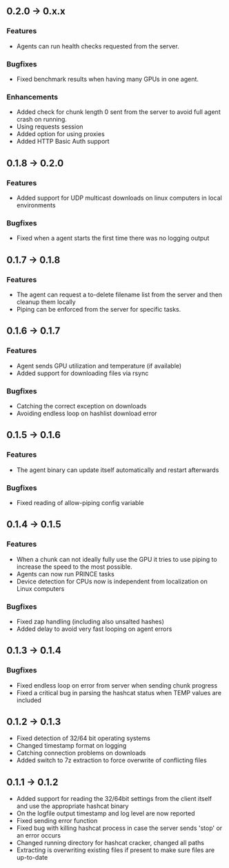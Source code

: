 ## 0.2.0 -> 0.x.x

### Features

* Agents can run health checks requested from the server.

### Bugfixes

* Fixed benchmark results when having many GPUs in one agent.

### Enhancements

* Added check for chunk length 0 sent from the server to avoid full agent crash on running.
* Using requests session
* Added option for using proxies
* Added HTTP Basic Auth support

## 0.1.8 -> 0.2.0

### Features

* Added support for UDP multicast downloads on linux computers in local environments

### Bugfixes

* Fixed when a agent starts the first time there was no logging output

## 0.1.7 -> 0.1.8

### Features

* The agent can request a to-delete filename list from the server and then cleanup them locally
* Piping can be enforced from the server for specific tasks.

## 0.1.6 -> 0.1.7

### Features

* Agent sends GPU utilization and temperature (if available)
* Added support for downloading files via rsync

### Bugfixes

* Catching the correct exception on downloads
* Avoiding endless loop on hashlist download error

## 0.1.5 -> 0.1.6

### Features

* The agent binary can update itself automatically and restart afterwards

### Bugfixes

* Fixed reading of allow-piping config variable

## 0.1.4 -> 0.1.5

### Features

* When a chunk can not ideally fully use the GPU it tries to use piping to increase the speed to the most possible.
* Agents can now run PRINCE tasks
* Device detection for CPUs now is independent from localization on Linux computers

### Bugfixes

* Fixed zap handling (including also unsalted hashes)
* Added delay to avoid very fast looping on agent errors

## 0.1.3 -> 0.1.4

### Bugfixes

* Fixed endless loop on error from server when sending chunk progress
* Fixed a critical bug in parsing the hashcat status when TEMP values are included

## 0.1.2 -> 0.1.3

* Fixed detection of 32/64 bit operating systems
* Changed timestamp format on logging
* Catching connection problems on downloads
* Added switch to 7z extraction to force overwrite of conflicting files

## 0.1.1 -> 0.1.2

* Added support for reading the 32/64bit settings from the client itself and use the appropriate hashcat binary
* On the logfile output timestamp and log level are now reported
* Fixed sending error function
* Fixed bug with killing hashcat process in case the server sends 'stop' or an error occurs
* Changed running directory for hashcat cracker, changed all paths
* Extracting is overwriting existing files if present to make sure files are up-to-date
